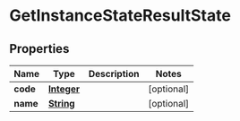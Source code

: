 

# GetInstanceStateResultState


## Properties

| Name | Type | Description | Notes |
|------------ | ------------- | ------------- | -------------|
|**code** | [**Integer**](Integer.md) |  |  [optional] |
|**name** | [**String**](String.md) |  |  [optional] |




